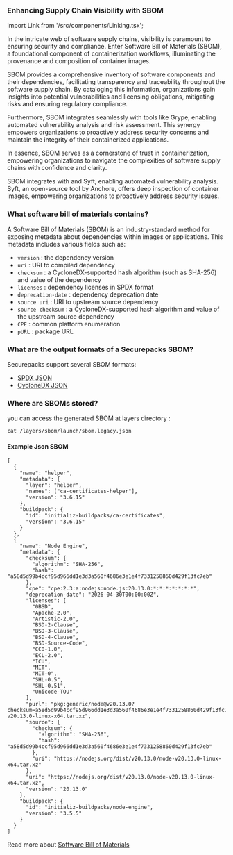 ### Enhancing Supply Chain Visibility with SBOM 
import Link from '/src/components/Linking.tsx';


In the intricate web of software supply chains, visibility is paramount to ensuring security and compliance. Enter Software Bill of Materials (SBOM), a foundational component of containerization workflows, illuminating the provenance and composition of container images. 

SBOM provides a comprehensive inventory of software components and their dependencies, facilitating transparency and traceability throughout the software supply chain. By cataloging this information, organizations gain insights into potential vulnerabilities and licensing obligations, mitigating risks and ensuring regulatory compliance. 

Furthermore, SBOM integrates seamlessly with tools like Grype, enabling automated vulnerability analysis and risk assessment. This synergy empowers organizations to proactively address security concerns and maintain the integrity of their containerized applications. 

In essence, SBOM serves as a cornerstone of trust in containerization, empowering organizations to navigate the complexities of software supply chains with confidence and clarity. 

SBOM integrates with <Link/> and Syft, enabling automated vulnerability analysis. Syft, an open-source tool by Anchore, offers deep inspection of container images, empowering organizations to proactively address security issues.

### What software bill of materials contains?
A Software Bill of Materials (SBOM) is an industry-standard method for exposing metadata about dependencies within images or applications. This metadata includes various fields such as:

 - `version` : the dependency version
 - `uri` : URI to compiled dependency
 - `checksum` : a CycloneDX-supported hash algorithm (such as SHA-256) and value of the dependency
 - `licenses` : dependency licenses in SPDX format
 - `deprecation-date` : dependency deprecation date
 - `source uri` : URI to upstream source dependency
 - `source checksum` : a CycloneDX-supported hash algorithm and value of the upstream source dependency
 - `CPE` : common platform enumeration
 - `pURL` : package URL

 ### What are the output formats of a Securepacks SBOM?
 Securepacks support several SBOM formats:
 - [SPDX JSON](https://spdx.dev/)
 - [CycloneDX JSON](https://cyclonedx.org/)

 ### Where are SBOMs stored?
you can access the generated SBOM at layers directory :
```
cat /layers/sbom/launch/sbom.legacy.json
```
#### Example Json SBOM 
```
[
  {
    "name": "helper",
    "metadata": {
      "layer": "helper",
      "names": ["ca-certificates-helper"],
      "version": "3.6.15"
    },
    "buildpack": {
      "id": "initializ-buildpacks/ca-certificates",
      "version": "3.6.15"
    }
  },
  {
    "name": "Node Engine",
    "metadata": {
      "checksum": {
        "algorithm": "SHA-256",
        "hash": "a58d5d99b4ccf95d966dd1e3d3a560f4686e3e1e4f7331258860d429f13fc7eb"
      },
      "cpe": "cpe:2.3:a:nodejs:node.js:20.13.0:*:*:*:*:*:*:*",
      "deprecation-date": "2026-04-30T00:00:00Z",
      "licenses": [
        "0BSD",
        "Apache-2.0",
        "Artistic-2.0",
        "BSD-2-Clause",
        "BSD-3-Clause",
        "BSD-4-Clause",
        "BSD-Source-Code",
        "CC0-1.0",
        "ECL-2.0",
        "ICU",
        "MIT",
        "MIT-0",
        "SHL-0.5",
        "SHL-0.51",
        "Unicode-TOU"
      ],
      "purl": "pkg:generic/node@v20.13.0?checksum=a58d5d99b4ccf95d966dd1e3d3a560f4686e3e1e4f7331258860d429f13fc7eb&download_url=https://nodejs.org/dist/v20.13.0/node-v20.13.0-linux-x64.tar.xz",
      "source": {
        "checksum": {
          "algorithm": "SHA-256",
          "hash": "a58d5d99b4ccf95d966dd1e3d3a560f4686e3e1e4f7331258860d429f13fc7eb"
        },
        "uri": "https://nodejs.org/dist/v20.13.0/node-v20.13.0-linux-x64.tar.xz"
      },
      "uri": "https://nodejs.org/dist/v20.13.0/node-v20.13.0-linux-x64.tar.xz",
      "version": "20.13.0"
    },
    "buildpack": {
      "id": "initializ-buildpacks/node-engine",
      "version": "3.5.5"
    }
  }
]
```




Read more about [Software Bill of Materials](https://www.cisa.gov/sbom)